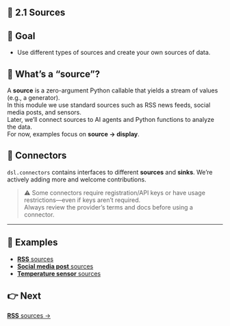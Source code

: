 ## 🧩 2.1 Sources

## 🎯 Goal
- Use different types of sources and create your own sources of data.

## 📍 What’s a “source”?
A **source** is a zero-argument Python callable that yields a stream of values (e.g., a generator).  
In this module we use standard sources such as RSS news feeds, social media posts, and sensors.  
Later, we’ll connect sources to AI agents and Python functions to analyze the data.  
For now, examples focus on **source → display**.

## 📍 Connectors
`dsl.connectors` contains interfaces to different **sources** and **sinks**. We’re actively adding more and welcome contributions.

> ⚠️ Some connectors require registration/API keys or have usage restrictions—even if keys aren’t required.  
> Always review the provider’s terms and docs before using a connector.

---

## 🧠 Examples
- [**RSS** sources](./README_2_RSS.md)
- [**Social media post** sources](./README_3_Bluesky.md)
- [**Temperature sensor** sources](./README_4_Temperature.md)

## 👉 Next
[**RSS** sources →](./README_2_RSS.md)

